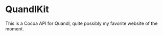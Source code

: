 QuandlKit
=========

This is a Cocoa API for Quandl, quite possibly my favorite website of the moment.